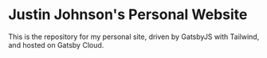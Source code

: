 <h1>Justin Johnson's Personal Website</h1>
<p>
  This is the repository for my personal site, driven by GatsbyJS
  with Tailwind, and hosted on Gatsby Cloud.
</p>